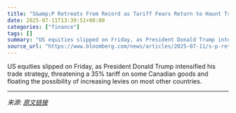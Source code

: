 ```yaml
---
title: "S&amp;P Retreats From Record as Tariff Fears Return to Haunt Traders"
date: 2025-07-11T13:39:51+08:00
categories: ["finance"]
tags: []
summary: "US equities slipped on Friday, as President Donald Trump intensified his trade strategy, threatening a 35% tariff on some Canadian goods and floating the possibility of increasing levies on most other"
source_url: "https://www.bloomberg.com/news/articles/2025-07-11/s-p-retreats-from-record-as-tariff-fears-return-to-haunt-traders"
---
```


US equities slipped on Friday, as President Donald Trump intensified his trade strategy, threatening a 35% tariff on some Canadian goods and floating the possibility of increasing levies on most other countries.

---

*来源: [原文链接](https://www.bloomberg.com/news/articles/2025-07-11/s-p-retreats-from-record-as-tariff-fears-return-to-haunt-traders)*
